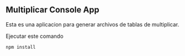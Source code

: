 ## Multiplicar Console App
Esta es una aplicacion para generar archivos de tablas de multiplicar.

Ejecutar este comando

```
npm install
```